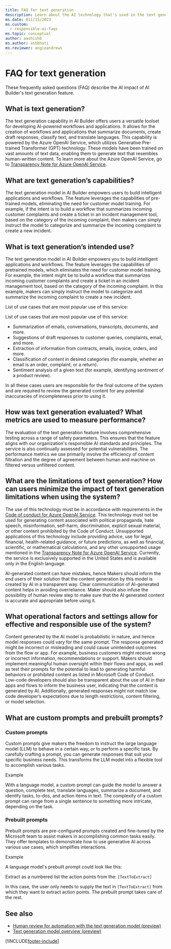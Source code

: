 ```yaml
---
title: FAQ for text generation
description: Learn about the AI technology that's used in the text generation model, key considerations and details about how the AI is used, how it was tested and evaluated, and limitations.
ms.date: 011/15/2023
ms.custom: 
  - responsible-ai-faqs
ms.topic: conceptual
author: aashishb
ms.author: ashbhati
ms.reviewer: angieandrews
---
```


# FAQ for text generation

These frequently asked questions (FAQ) describe the AI impact of AI Builder's text generation feature.

## What is text generation?

The text generation capability in AI Builder offers users a versatile toolset for developing AI-powered workflows and applications. It allows for the creation of workflows and applications that summarize documents, create draft responses, classify text, and translate languages. This capability is powered by the Azure OpenAI Service, which utilizes Generative Pre-trained Transformer (GPT) technology. These models have been trained on vast amounts of text data, enabling them to generate text that resembles human-written content. To learn more about the Azure OpenAI Service, go to [Transparency Note for Azure OpenAI Service](/legal/cognitive-services/openai/transparency-note?tabs=text).

## What are text generation’s capabilities?

The text generation model in AI Builder empowers users to build intelligent applications and workflows. The feature leverages the capabilities of pre-trained models, eliminating the need for customer model training. For example, if the intent is to build a workflow that summarizes incoming customer complaints and create a ticket in an incident management tool, based on the category of the incoming complaint, then makers can simply instruct the model to categorize and summarize the incoming complaint to create a new incident.

## What is text generation’s intended use?

The text generation model in AI Builder empowers you to build intelligent applications and workflows. The feature leverages the capabilities of pretrained models, which eliminates the need for customer model training. For example, the intent might be to build a workflow that summarizes incoming customer complaints and create a ticket in an incident management tool, based on the category of the incoming complaint. In this example, makers can simply instruct the model to categorize and summarize the incoming complaint to create a new incident.

List of use cases that are most popular use of this service:

List of use cases that are most popular use of this service:
- Summarization of emails, conversations, transcripts, documents, and more.
- Suggestions of draft responses to customer queries, complaints, email, and more.
- Extraction of information from contracts, emails, invoice, orders, and more.
- Classification of content in desired categories (for example, whether an email is an order, complaint, or a return).
- Sentiment analysis of a given text (for example, identifying sentiment of a product review).

In all these cases users are responsible for the final outcome of the system and are required to review the generated content for any potential inaccuracies of incompleteness prior to using it.

## How was text generation evaluated? What metrics are used to measure performance?

The evaluation of the text generation feature involves comprehensive testing across a range of safety parameters. This ensures that the feature aligns with our organization's responsible AI standards and principles. The service is also continually assessed for potential vulnerabilities. The performance metrics we use primarily involve the efficiency of content filtration and the degree of agreement between human and machine on filtered versus unfiltered content.

## What are the limitations of text generation? How can users minimize the impact of text generation limitations when using the system?

 The use of this technology must be in accordance with requirements in the [Code of conduct for Azure OpenAI Service](/legal/cognitive-services/openai/code-of-conduct). This technology must not be used for generating content associated with political propaganda, hate speech, misinformation, self-harm, discrimination, explicit sexual material, or other content prohibited by the Code of Conduct. Unsupported applications of this technology include providing advice, use for legal, financial, health-related guidance, or future predictions, as well as financial, scientific, or mathematical calculations, and any other unsupported usage mentioned in the [Transparency Note for Azure OpenAI Service](/legal/cognitive-services/openai/transparency-note?tabs=text). Currently, the service is exclusively supported in the United States and is available only in the English language.

AI-generated content can have mistakes, hence Makers should inform the end users of their solution that the content generation by this model is created by AI in a transparent way. Clear communication of AI-generated content helps in avoiding overreliance. Maker should also infuse the possibility of human review step to make sure that the AI generated content is accurate and appropriate before using it.

## What operational factors and settings allow for effective and responsible use of the system?

Content generated by the AI model is probabilistic in nature, and hence model responses could vary for the same prompt. The response generated might be incorrect or misleading and could cause unintended outcomes from the flow or app. For example, business customers might receive wrong or incorrect information, recommendations or support. Makers should implement meaningful human oversight within their flows and apps, as well as test their prompts for the potential to lead to generating harmful behaviors or prohibited content as listed in Microsoft Code of Conduct. Low-code developers should also be transparent about the use of AI in their apps and flows to inform the business user, indicating that the content is generated by AI. Additionally, generated responses might not match low code developer’s expectations due to length restrictions, content filtering, or model selection.

## What are custom prompts and prebuilt prompts?

### Custom prompts

Custom prompts give makers the freedom to instruct the large language model (LLM) to behave in a certain way, or to perform a specific task. By carefully crafting a prompt, you can generate responses that suit your specific business needs. This transforms the LLM model into a flexible tool to accomplish various tasks.

Example

With a language model, a custom prompt can guide the model to answer a question, complete text, translate languages, summarize a document, and identify tasks, to-dos, and action items in text. The complexity of a custom prompt can range from a single sentence to something more intricate, depending on the task.

### Prebuilt prompts

Prebuilt prompts are pre-configured prompts created and fine-tuned by the Microsoft team to assist makers in accomplishing common tasks easily. They offer templates to demonstrate how to use generative AI across various use cases, which simplifies interactions.

Example

A language model's prebuilt prompt could look like this:

Extract as a numbered list the action points from the: `[TextToExtract]`

In this case, the user only needs to supply the text in `[TextToExtract]` from which they want to extract action points. The prebuilt prompt takes care of the rest.

## See also

- [Human review for automation with the text generation model (preview)](azure-openai-human-review.md)
- [Text generation model overview (preview)](prebuilt-azure-openai.md)

[!INCLUDE[footer-include](./includes/footer-banner.md)]
